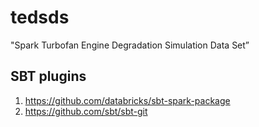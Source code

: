# tedsds
"Spark Turbofan Engine Degradation Simulation Data Set”

## SBT plugins 
1. https://github.com/databricks/sbt-spark-package
2. https://github.com/sbt/sbt-git
